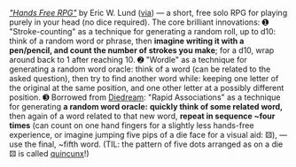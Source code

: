 _["Hands Free RPG"](https://scriptorum.itch.io/hands-free-rpg)_
by Eric W. Lund
([via](https://old.reddit.com/comments/1dsjtvz/-/lbskn28/))
— a short, free solo RPG for playing purely in your head (no dice required).
The core brilliant innovations:
➊ "Stroke-counting" as a technique for generating a random roll, up to d10:
think of a random word or phrase, then **imagine writing it with a pen/pencil,
and count the number of strokes you make**; for a d10, wrap around back to 1 after reaching 10.
➋ "Wordle" as a technique for generating a random word oracle:
think of a word (can be related to the asked question),
then try to find another word while:
keeping one letter of the original at the same position, and one other letter at a possibly different position.
➌ Borrowed from [Diedream](https://alfredvalley.itch.io/diedream):
"Rapid Associations" as a technique for generating **a random word oracle:**
**quickly think of some related word,**
then again of a word related to that new word,
**repeat in sequence ~four times**
(can count on one hand fingers for a slightly less hands-free experience,
or imagine jumping five pips of a die face for a visual aid: ⚄),
— use the final, ~fifth word.
(TIL: the pattern of five dots arranged as on a die ⚄ is called
[quincunx](https://en.wikipedia.org/wiki/Quincunx)!)
